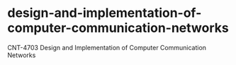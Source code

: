 # design-and-implementation-of-computer-communication-networks
CNT-4703 Design and Implementation of Computer Communication Networks
